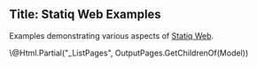 ﻿Title: Statiq Web Examples
---
Examples demonstrating various aspects of [Statiq Web](https://statiq.dev/web).

<div>\@Html.Partial("_ListPages", OutputPages.GetChildrenOf(Model))</div>